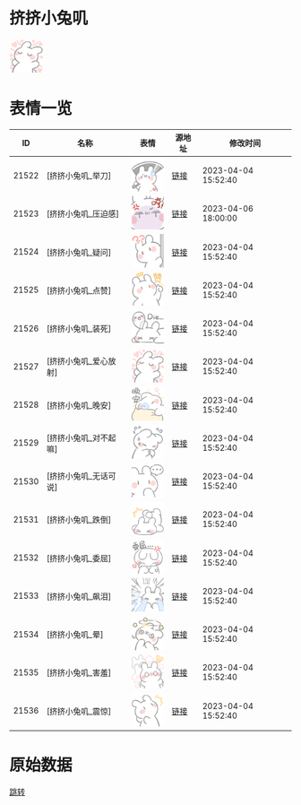 # 挤挤小兔叽

<img src="./cover.png" height="60" alt="cover" />

# 表情一览

|ID|名称|表情|源地址|修改时间|
|----|----|----|----|----|
|21522|[挤挤小兔叽_举刀]|<img src="./pic/021522_%5B挤挤小兔叽_举刀%5D.png" height="60" alt="举刀"/>|[链接](https://i0.hdslb.com/bfs/garb/87f326b56039f582166eac6966437df5ce52f32b.png)|2023-04-04 15:52:40|
|21523|[挤挤小兔叽_压迫感]|<img src="./pic/021523_%5B挤挤小兔叽_压迫感%5D.png" height="60" alt="压迫感"/>|[链接](https://i0.hdslb.com/bfs/garb/cb0c2c7860ef376346dbf568a8923d230795acb3.png)|2023-04-06 18:00:00|
|21524|[挤挤小兔叽_疑问]|<img src="./pic/021524_%5B挤挤小兔叽_疑问%5D.png" height="60" alt="疑问"/>|[链接](https://i0.hdslb.com/bfs/garb/bfa09dead9cfff3a7b6aedc098a40972cdc8fbd0.png)|2023-04-04 15:52:40|
|21525|[挤挤小兔叽_点赞]|<img src="./pic/021525_%5B挤挤小兔叽_点赞%5D.png" height="60" alt="点赞"/>|[链接](https://i0.hdslb.com/bfs/garb/3369b236f0686be7e6eec0dcd941a6da2a88e190.png)|2023-04-04 15:52:40|
|21526|[挤挤小兔叽_装死]|<img src="./pic/021526_%5B挤挤小兔叽_装死%5D.png" height="60" alt="装死"/>|[链接](https://i0.hdslb.com/bfs/garb/5c1132f86badd89e7f16a3a4eabe53d54a18cf56.png)|2023-04-04 15:52:40|
|21527|[挤挤小兔叽_爱心放射]|<img src="./pic/021527_%5B挤挤小兔叽_爱心放射%5D.png" height="60" alt="爱心放射"/>|[链接](https://i0.hdslb.com/bfs/garb/d55660f4e179f35ba88ff28ee8ea01747b0f69ab.png)|2023-04-04 15:52:40|
|21528|[挤挤小兔叽_晚安]|<img src="./pic/021528_%5B挤挤小兔叽_晚安%5D.png" height="60" alt="晚安"/>|[链接](https://i0.hdslb.com/bfs/garb/4e918bce507f02a223797135f8ee7368be8ccd68.png)|2023-04-04 15:52:40|
|21529|[挤挤小兔叽_对不起嘛]|<img src="./pic/021529_%5B挤挤小兔叽_对不起嘛%5D.png" height="60" alt="对不起嘛"/>|[链接](https://i0.hdslb.com/bfs/garb/be0620535e3a32c40b79c41852704d358ad4e59e.png)|2023-04-04 15:52:40|
|21530|[挤挤小兔叽_无话可说]|<img src="./pic/021530_%5B挤挤小兔叽_无话可说%5D.png" height="60" alt="无话可说"/>|[链接](https://i0.hdslb.com/bfs/garb/d24ee81d830148e753f3e38cf13115a1f8218d8a.png)|2023-04-04 15:52:40|
|21531|[挤挤小兔叽_跌倒]|<img src="./pic/021531_%5B挤挤小兔叽_跌倒%5D.png" height="60" alt="跌倒"/>|[链接](https://i0.hdslb.com/bfs/garb/90f64b4b144df7e934cdd63bc324145cdb0291c5.png)|2023-04-04 15:52:40|
|21532|[挤挤小兔叽_委屈]|<img src="./pic/021532_%5B挤挤小兔叽_委屈%5D.png" height="60" alt="委屈"/>|[链接](https://i0.hdslb.com/bfs/garb/9999f71dfecb1798c7d3da4e36e72e9bd11dc438.png)|2023-04-04 15:52:40|
|21533|[挤挤小兔叽_飙泪]|<img src="./pic/021533_%5B挤挤小兔叽_飙泪%5D.png" height="60" alt="飙泪"/>|[链接](https://i0.hdslb.com/bfs/garb/5c2d8748cb9b8b3d064af592be5c9acc7d3279fb.png)|2023-04-04 15:52:40|
|21534|[挤挤小兔叽_晕]|<img src="./pic/021534_%5B挤挤小兔叽_晕%5D.png" height="60" alt="晕"/>|[链接](https://i0.hdslb.com/bfs/garb/08cb4d9bd513bf7606dd4dac64212159a00c659c.png)|2023-04-04 15:52:40|
|21535|[挤挤小兔叽_害羞]|<img src="./pic/021535_%5B挤挤小兔叽_害羞%5D.png" height="60" alt="害羞"/>|[链接](https://i0.hdslb.com/bfs/garb/79bf86332cafea491817e885aa65f15da65cb695.png)|2023-04-04 15:52:40|
|21536|[挤挤小兔叽_震惊]|<img src="./pic/021536_%5B挤挤小兔叽_震惊%5D.png" height="60" alt="震惊"/>|[链接](https://i0.hdslb.com/bfs/garb/20e4353f6355bef818857a074fbb5f309622fdd7.png)|2023-04-04 15:52:40|

# 原始数据

[跳转](./raw.json)

